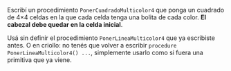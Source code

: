Escribí un procedimiento `PonerCuadradoMulticolor4` que ponga un cuadrado de 4×4 celdas en la que cada celda tenga una bolita de cada color. **El cabezal debe quedar en la celda inicial**.

Usá sin definir el procedimiento `PonerLineaMulticolor4` que ya escribiste antes. O en criollo: no tenés que volver a escribir `procedure PonerLineaMulticolor4() ...`, simplemente usarlo como si fuera una primitiva que ya viene.